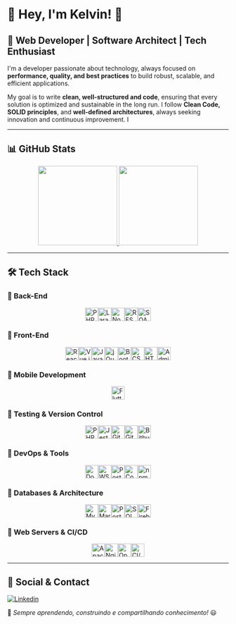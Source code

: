 # 👋 Hey, I'm Kelvin! 🖖  

## 🚀 Web Developer | Software Architect | Tech Enthusiast  

I'm a developer passionate about technology, always focused on **performance, quality, and best practices** to build robust, scalable, and efficient applications.  

My goal is to write **clean, well-structured and code**, ensuring that every solution is optimized and sustainable in the long run. I follow **Clean Code, SOLID principles**, and **well-defined architectures**, always seeking innovation and continuous improvement.  I

---

## 📊 GitHub Stats  
<div align="center">
  <a href="https://github.com/kelvinseverino">
    <img height="180em" src="https://github-readme-stats.vercel.app/api?username=kelvinseverino&show_icons=true&theme=tokyonight&include_all_commits=true&count_private=true"/>
    <img height="180em" src="https://github-readme-stats.vercel.app/api/top-langs/?username=kelvinseverino&layout=compact&langs_count=7&theme=tokyonight"/>
  </a>
</div>  

---

## 🛠 Tech Stack  

### 🔹 Back-End  
<div style="display: flex; justify-content: center; flex-wrap: wrap;">
  <img alt="PHP" height="30" src="https://skillicons.dev/icons?i=php"/>
  <img alt="Laravel" height="30" src="https://skillicons.dev/icons?i=laravel"/>
  <img alt="Node.js" height="30" src="https://skillicons.dev/icons?i=nodejs"/>
  <img alt="REST API" height="30" src="https://skillicons.dev/icons?i=postman"/>
  <img alt="SOAP" height="30" src="https://skillicons.dev/icons?i=soap"/>
</div>  

### 🔹 Front-End  
<div style="display: flex; justify-content: center; flex-wrap: wrap;">
  <img alt="React" height="30" src="https://skillicons.dev/icons?i=react"/>
  <img alt="Vue.js" height="30" src="https://skillicons.dev/icons?i=vue"/>
  <img alt="JavaScript" height="30" src="https://skillicons.dev/icons?i=js"/>
  <img alt="jQuery" height="30" src="https://skillicons.dev/icons?i=jquery"/>
  <img alt="Bootstrap" height="30" src="https://skillicons.dev/icons?i=bootstrap"/>
  <img alt="CSS" height="30" src="https://skillicons.dev/icons?i=css"/>
  <img alt="HTML" height="30" src="https://skillicons.dev/icons?i=html"/>
  <img alt="AdminLTE" height="30" src="https://skillicons.dev/icons?i=adminlte"/>
</div>  

### 🔹 Mobile Development  
<div style="display: flex; justify-content: center; flex-wrap: wrap;">
  <img alt="Flutter" height="30" src="https://skillicons.dev/icons?i=flutter"/>
</div>  

### 🔹 Testing & Version Control  
<div style="display: flex; justify-content: center; flex-wrap: wrap;">
  <img alt="PHPUnit" height="30" src="https://skillicons.dev/icons?i=php"/>
  <img alt="Jest" height="30" src="https://skillicons.dev/icons?i=jest"/>
  <img alt="Git" height="30" src="https://skillicons.dev/icons?i=git"/>
  <img alt="Github" height="30" src="https://skillicons.dev/icons?i=github"/>
  <img alt="Bitbucket" height="30" src="https://skillicons.dev/icons?i=bitbucket"/>
</div>  

### 🔹 DevOps & Tools  
<div style="display: flex; justify-content: center; flex-wrap: wrap;">
  <img alt="Docker" height="30" src="https://skillicons.dev/icons?i=docker"/>
  <img alt="WSL2" height="30" src="https://skillicons.dev/icons?i=wsl"/>
  <img alt="Postman" height="30" src="https://skillicons.dev/icons?i=postman"/>
  <img alt="Composer" height="30" src="https://skillicons.dev/icons?i=composer"/>
  <img alt="npm" height="30" src="https://skillicons.dev/icons?i=npm"/>
</div>  

### 🔹 Databases & Architecture  
<div style="display: flex; justify-content: center; flex-wrap: wrap;">
  <img alt="MySQL" height="30" src="https://skillicons.dev/icons?i=mysql"/>
  <img alt="MariaDB" height="30" src="https://skillicons.dev/icons?i=mariadb"/>
  <img alt="PostgreSQL" height="30" src="https://skillicons.dev/icons?i=postgres"/>
  <img alt="SQL Server" height="30" src="https://skillicons.dev/icons?i=mssql"/>
  <img alt="Firebird" height="30" src="https://skillicons.dev/icons?i=firebird"/>
</div>  

### 🔹 Web Servers & CI/CD  
<div style="display: flex; justify-content: center; flex-wrap: wrap;">
  <img alt="Apache" height="30" src="https://skillicons.dev/icons?i=apache"/>
  <img alt="Nginx" height="30" src="https://skillicons.dev/icons?i=nginx"/>
  <img alt="Openshift" height="30" src="https://skillicons.dev/icons?i=openshift"/>
  <img alt="CI/CD" height="30" src="https://skillicons.dev/icons?i=githubactions"/>
</div>  

---

## 🔗 Social & Contact  
[![Linkedin](https://img.shields.io/badge/LinkedIn-0077B5?style=for-the-badge&logo=linkedin&logoColor=white)](https://www.linkedin.com/in/kelvinseverino/)  

📌 *Sempre aprendendo, construindo e compartilhando conhecimento!* 😃
